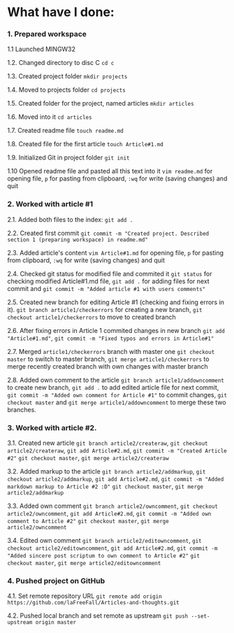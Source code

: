 # What have I done:


### 1. Prepared workspace 

1.1 Launched MINGW32

1.2. Changed directory to disc C
`cd c`

1.3. Created project folder
`mkdir projects`

1.4. Moved to projects folder
`cd projects`

1.5. Created folder for the project, named articles
`mkdir articles`

1.6. Moved into it
`cd articles`

1.7. Created readme file
`touch readme.md`

1.8. Created file for the first article
`touch Article#1.md`

1.9. Initialized Git in project folder
`git init`

1.10 Opened readme file and pasted all this text into it
`vim readme.md` for opening file, `p` for pasting from clipboard, `:wq` for write (saving changes) and quit


### 2. Worked with article #1

2.1. Added both files to the index:
`git add .`

2.2. Created first commit
`git commit -m "Created project. Described section 1 (preparing workspace) in readme.md"`

2.3. Added article's content
`vim Article#1.md` for opening file, `p` for pasting from clipboard, `:wq` for write (saving changes) and quit

2.4. Checked git status for modified file and commited it
`git status` for checking modified Article#1.md file, `git add .` for adding files for next commit and `git commit -m "Added article #1 with users comments"`

2.5. Created new branch for editing Article #1 (checking and fixing errors in it).
`git branch article1/checkerrors` for creating a new branch, `git checkout article1/checkerrors` to move to created branch

2.6. After fixing errors in Article 1 commited changes in new branch
`git add "Article#1.md"`, `git commit -m "Fixed typos and errors in Article#1"`

2.7. Merged `article1/checkerrors` branch with master one
`git checkout master` to switch to master branch, `git merge article1/checkerrors` to merge recently created branch with own changes with master branch

2.8. Added own comment to the article
`git branch article1/addowncomment` to create new branch, `git add .` to add edited article file for next commit, `git commit -m "Added own comment for Article #1"` to commit changes, `git checkout master` and `git merge article1/addowncomment` to merge these two branches.


### 3. Worked with article #2.

3.1. Created new article
`git branch article2/createraw`, `git checkout article2/createraw`, `git add Article#2.md`, `git commit -m "Created Article #2"` `git checkout master`, `git merge article2/createraw`

3.2. Added markup to the article
`git branch article2/addmarkup`, `git checkout article2/addmarkup`, `git add Article#2.md`, `git commit -m "Added markdown markup to Article #2 :D"` `git checkout master`, `git merge article2/addmarkup`

3.3. Added own comment
`git branch article2/owncomment`, `git checkout article2/owncomment`, `git add Article#2.md`, `git commit -m "Added own comment to Article #2"` `git checkout master`, `git merge article2/owncomment`

3.4. Edited own comment
`git branch article2/editowncomment`, `git checkout article2/editowncomment`, `git add Article#2.md`, `git commit -m "Added sincere post scriptum to own comment to Article #2"` `git checkout master`, `git merge article2/editowncomment`


### 4. Pushed project on GitHub

4.1. Set remote repository URL
`git remote add origin https://github.com/laFreeFall/Articles-and-thoughts.git`

4.2. Pushed local branch and set remote as upstream
`git push --set-upstream origin master`


